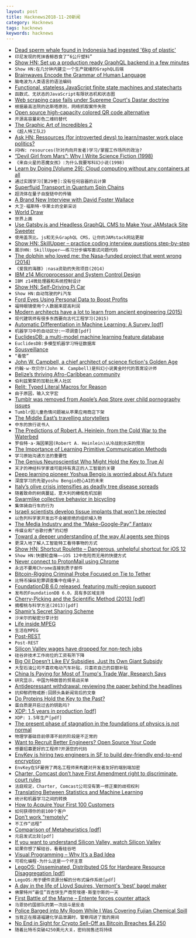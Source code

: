 ```yaml
---
layout: post
title: Hacknews2018-11-20新闻
category: Hacknews
tags: hacknews
keywords: hacknews
---
```




- [Dead sperm whale found in Indonesia had ingested &#39;6kg of plastic&#39;](https://www.bbc.co.uk/news/world-asia-46275742)
- `印尼发现的死抹香鲸吞食了“6公斤塑料”`
- [Show HN: Set up a production ready GraphQL backend in a few minutes](https://hasura.io/diy-graphql-baas)
- `Show HN:在几分钟内建立一个生产就绪的GraphQL后端`
- [Brainwaves Encode the Grammar of Human Language](http://maxplanck.nautil.us/article/341/brainwaves-encode-the-grammar-of-human-language)
- `脑电波为人类语言的语法编码`
- [Functional, stateless JavaScript finite state machines and statecharts](https://xstate.js.org/docs/)
- `函数式、无状态的JavaScript有限状态机和状态图`
- [Web scraping case fails under Supreme Court&#39;s Dastar doctrine](http://blog.internetcases.com/2018/11/19/web-scraping-case-fails-under-dastar/)
- `根据最高法院的达斯塔原则，网络抓取案件失败`
- [Open source high-capacity colored QR code alternative](https://github.com/jabcode/jabcode)
- `开源高容量彩色二维码替代`
- [The Graphic Art of Incredibles 2](http://joshholtsclaw.com/blog/2018/3/5/the-graphic-art-of-incredibles-2)
- `《超人特工队2》`
- [Ask HN: Ressources (for introverted devs) to learn/master work place politics?](item?id=18495093)
- `问HN: resources(针对内向开发者)学习/掌握工作场所的政治?`
- [“Devil Girl from Mars”: Why I Write Science Fiction (1998)](http://web.mit.edu/m-i-t/articles/butler_talk_index.html)
- `《来自火星的恶魔女孩》:为什么我要写科幻小说(1998)`
- [Learn by Doing [Volume 29]: Cloud computing without any containers at all](https://www.kylegalbraith.com/learn-by-doing/volume/29/cloud-computing-without-any-containers-at-all.html)
- `通过实践学习[第29卷]:没有任何容器的云计算`
- [Superfluid Transport in Quantum Spin Chains](https://arxiv.org/abs/1810.11470)
- `超流体在量子自旋链中的传输`
- [A Brand New Interview with David Foster Wallace](https://electricliterature.com/a-brand-new-interview-with-david-foster-wallace-71c03223294b)
- `大卫·福斯特·华莱士的全新采访`
- [World Draw](https://worlddraw.withgoogle.com/explore)
- `世界上画`
- [Use Gatsby.js and Headless GraphQL CMS to Make Your JAMstack Site Sweeter](https://www.takeshape.io/articles/use-gatsby-js-and-takeshape-to-make-your-jamstack-site-sweeter/)
- `使用盖茨比。js和无头GraphQL CMS，让你的JAMstack网站更甜`
- [Show HN: SkillUpper – practice coding interview questions step-by-step](https://skillupper.com)
- `展示HN: SkillUpper——练习分步编写面试问题代码`
- [The dolphin who loved me: the Nasa-funded project that went wrong (2014)](https://www.theguardian.com/environment/2014/jun/08/the-dolphin-who-loved-me)
- `《爱我的海豚》:nasa资助的失败项目(2014)`
- [IBM z14 Microprocessor and System Control Design](https://fuse.wikichip.org/news/941/isscc-2018-the-ibm-z14-microprocessor-and-system-control-design/)
- `IBM z14微处理器和系统控制设计`
- [Show HN: Self-Driving Pi Car](https://github.com/felipessalvatore/self_driving_pi_car)
- `Show HN:自动驾驶的Pi汽车`
- [Ford Eyes Using Personal Data to Boost Profits](https://threatpost.com/ford-eyes-use-of-customers-personal-data-to-boost-profits/139209/)
- `福特眼镜使用个人数据来提高利润`
- [Modern architects have a lot to learn from ancient engineering (2015)](http://nautil.us/issue/24/error/why-we-should-let-the-pantheon-crack)
- `现代建筑师有很多东西要向古代工程学习(2015)`
- [Automatic Differentiation in Machine Learning: A Survey [pdf]](http://jmlr.org/papers/volume18/17-468/17-468.pdf)
- `机器学习中的自动区分:一项调查[pdf]`
- [EuclidesDB: a multi-model machine learning feature database](https://euclidesdb.readthedocs.io/en/latest/)
- `EuclidesDB:多模型机器学习特征数据库`
- [Sousveillance](https://en.wikipedia.org/wiki/Sousveillance)
- `“看管”`
- [John W. Campbell, a chief architect of science fiction&#39;s Golden Age](https://www.latimes.com/books/la-ca-jc-astounding-20181115-story.html)
- `约翰·w·坎贝尔(John W. Campbell)是科幻小说黄金时代的首席设计师`
- [Belize’s thriving Afro-Caribbean community](http://www.bbc.com/travel/story/20181118-belizes-thriving-afro-caribbean-community)
- `伯利兹繁荣的加勒比黑人社区`
- [Relit: Typed Literal Macros for Reason](https://github.com/cyrus-/relit)
- `由于原因，输入文字宏`
- [Tumblr was removed from Apple’s App Store over child pornography issues](https://www.theverge.com/2018/11/20/18104366/tumblr-ios-app-child-pornography-removed-from-app-store)
- `Tumblr因儿童色情问题被从苹果应用商店下架`
- [The Middle East’s travelling storytellers](http://www.bbc.com/travel/story/20181119-the-middle-easts-travelling-storytellers)
- `中东的旅行说书人`
- [The Predictions of Robert A. Heinlein, from the Cold War to the Waterbed](https://rossdawson.com/futurist/best-futurists-ever/robert-heinlein/)
- `罗伯特·a·海因莱因(Robert A. Heinlein)从冷战到水床的预测`
- [The Importance of Learning Primitive Communication Methods](https://survivorsupply.com/the-importance-of-learning-primitive-communication-methods-when-no-phone-will-work-and-the-internet-is-crashed/)
- `学习原始沟通方法的重要性`
- [The Genius Neuroscientist Who Might Hold the Key to True AI](https://www.wired.com/story/karl-friston-free-energy-principle-artificial-intelligence)
- `天才的神经科学家谁可能持有真正的人工智能的关键`
- [Deep learning pioneer Yoshua Bengio is worried about AI’s future](https://www.technologyreview.com/s/612434/one-of-the-fathers-of-ai-is-worried-about-its-future/)
- `深度学习的先驱yoshu Bengio担心AI的未来`
- [Italy’s olive crisis intensifies as deadly tree disease spreads](https://www.nature.com/articles/d41586-018-07389-8)
- `随着致命的树病蔓延，意大利的橄榄危机加剧`
- [Swarmlike collective behavior in bicycling](https://phys.org/news/2018-11-swarmlike-behavior-bicycling.html)
- `集体骑自行车的行为`
- [Israeli scientists develop tissue implants that won&#39;t be rejected](https://www.israel21c.org/israeli-scientists-develop-implanted-organs-made-from-patients-own-cells/)
- `以色列科学家开发出不会被拒绝的组织植入物`
- [The Media Industry and the “Make-Google-Pay” Fantasy](https://mondaynote.com/the-media-industry-and-the-make-google-pay-fantasy-1b4de36e3b04)
- `传媒业和“谷歌付费”的幻想`
- [Toward a deeper understanding of the way AI agents see things](https://code.fb.com/ai-research/ai-agents-see/)
- `更深入地了解人工智能特工看待事物的方式`
- [Show HN: Shortcut Roulette – Dangerous, unhelpful shortcut for iOS 12](http://shortcutroulette.com)
- `Show HN:快捷轮盘赌——iOS 12中危险而无用的快捷方式`
- [Never connect to ProtonMail using Chrome](https://old.reddit.com/r/ProtonMail/comments/9yl94k/never_connect_to_protonmail_using_chrome/)
- `永远不要用Chrome连接到质子邮件`
- [Bitcoin-Rigging Criminal Probe Focused on Tie to Tether](https://www.bloomberg.com/news/articles/2018-11-20/bitcoin-rigging-criminal-probe-is-said-to-focus-on-tie-to-tether)
- `比特币操纵犯罪调查集中在绳子上`
- [FoundationDB 6.0 released, featuring multi-region support](https://www.foundationdb.org/blog/foundationdb-6-0-15-released/)
- `发布的FoundationDB 6.0，具有多区域支持`
- [Cherry-Picking and the Scientific Method (2013) [pdf]](http://www.cs.cofc.edu/~bowring/classes/csci%20362/docs/p32-neville-neil.pdf)
- `摘樱桃与科学方法(2013)[pdf]`
- [Shamir’s Secret Sharing Scheme](https://ericrafaloff.com/shamirs-secret-sharing-scheme/)
- `沙米尔的秘密分享计划`
- [Life inside MPEG](http://blog.chiariglione.org/life-inside-mpeg/)
- `生活在MPEG`
- [Post-REST](https://www.tbray.org/ongoing/When/201x/2018/11/18/Post-REST)
- `Post-REST`
- [Silicon Valley wages have dropped for non-tech jobs](https://www.mercurynews.com/2018/11/18/silicon-valley-wages-have-dropped-for-all-except-highest-paying-jobs-report/)
- `硅谷非技术工作岗位的工资有所下降`
- [Big Oil Doesn’t Like EV Subsidies, Just Its Own Giant Subsidy](https://www.bloomberg.com/opinion/articles/2018-11-19/big-oil-vs-electric-cars-carbon-tax-would-level-playing-field)
- `大型石油公司不喜欢电动汽车补贴，只喜欢自己的巨额补贴`
- [China Is Paying for Most of Trump&#39;s Trade War, Research Says](https://www.bloomberg.com/news/articles/2018-11-19/china-is-paying-for-most-of-trump-s-trade-war-research-says)
- `研究显示，中国为特朗普的贸易战买单`
- [Antidepressant withdrawal: reviewing the paper behind the headlines](https://www.nationalelfservice.net/treatment/antidepressants/antidepressant-withdrawal-reviewing-the-paper-behind-the-headlines/)
- `抗抑郁药物戒断:回顾头条新闻背后的文章`
- [Do Proteins Hold the Key to the Past?](https://www.newyorker.com/magazine/2018/11/26/do-proteins-hold-the-key-to-the-past)
- `蛋白质是开启过去的钥匙吗?`
- [XDP: 1.5 years in production [pdf]](http://vger.kernel.org/lpc_net2018_talks/LPC_XDP_Shirokov_v2.pdf)
- `XDP: 1.5年生产[pdf]`
- [The present phase of stagnation in the foundations of physics is not normal](http://backreaction.blogspot.com/2018/11/the-present-phase-of-stagnation-in.html)
- `物理学基础目前停滞不前的阶段是不正常的`
- [Want to Recruit Better Engineers? Open Source Your Code](https://angel.co/blog/want-to-recruit-better-engineers-open-source-your-code)
- `想要招募更好的工程师?开源您的代码`
- [EnvKey is hiring two engineers in SF to build dev-friendly end-to-end encryption](item?id=18495506)
- `EnvKey在SF雇佣了两名工程师来构建对开发者友好的端到端加密`
- [Charter, Comcast don’t have First Amendment right to discriminate, court rules](https://arstechnica.com/tech-policy/2018/11/charter-cant-use-1st-amendment-to-refuse-black-owned-tv-channels-court-rules/)
- `法庭规定，Charter, Comcast公司没有第一修正案的歧视权利`
- [Translating Between Statistics and Machine Learning](https://insights.sei.cmu.edu/sei_blog/2018/11/translating-between-statistics-and-machine-learning.html)
- `统计和机器学习之间的转换`
- [How to Acquire Your First 100 Customers](https://docs.google.com/document/d/104qgagSsp2rQQEDORGbYC0uqt0neYHCPxu-aUl4CuSQ/edit)
- `如何获得你的前100个客户`
- [Don’t work “remotely”](http://blairreeves.me/2018/11/09/dont-work-remotely/?resubmit=hn)
- `不工作“远程”`
- [Comparison of Metaheuristics [pdf]](http://www2.cscamm.umd.edu/publications/BookChapter_CS-09-13.pdf)
- `元启发式比较[pdf]`
- [If you want to understand Silicon Valley, watch Silicon Valley](https://www.gatesnotes.com/About-Bill-Gates/Silicon-Valley)
- `如果你想了解硅谷，看看硅谷吧`
- [Visual Programming – Why It’s a Bad Idea](http://mikehadlow.blogspot.com/2018/10/visual-programming-why-its-bad-idea.html)
- `可视化编程-为什么这是一个坏主意`
- [LegoOS: Disseminated, Distributed OS for Hardware Resource Disaggregation [pdf]](https://www.usenix.org/system/files/osdi18-shan.pdf)
- `LegoOS:用于硬件资源分解的分布式操作系统[pdf]`
- [A day in the life of Lloyd Squires, Vermont&#39;s &#39;best&#39; bagel maker](https://www.burlingtonfreepress.com/story/life/2018/11/19/lloyd-squires-myers-bagels-burlington/1977013002/)
- `佛蒙特州“最佳”百吉饼生产商劳埃德·斯奎尔斯的一天`
- [First Battle of the Marne – Entente forces counter attack](https://en.historylapse.org/battle-of-monshttps://en.historylapse.org/first-battle-of-the-marne)
- `马恩协约国部队的第一次战斗是反击`
- [Police Barged into My Room While I Was Covering Fujian Chemical Spill](https://www.caixinglobal.com/2018-11-20/police-barged-into-my-room-while-i-was-covering-fujian-chemical-spill-101349591.html)
- `当我正在报道福建化学品泄漏时，警察闯进了我的房间`
- [No End in Sight for Crypto Sell-Off as Bitcoin Breaches $4,250](https://www.bloomberg.com/news/articles/2018-11-20/no-end-in-sight-for-crypto-sell-off-as-tokens-take-fresh-hit)
- `随着比特币突破4250美元大关，密码抛售还将持续`

